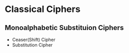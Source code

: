 # Classical Ciphers
## Monoalphabetic Substituion Ciphers
* Ceaser(Shift) Cipher<br>
* Substitution Cipher
